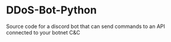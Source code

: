 # DDoS-Bot-Python
Source code for a discord bot that can send commands to an API connected to your botnet C&amp;C
